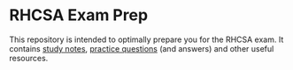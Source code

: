 # RHCSA Exam Prep

This repository is intended to optimally prepare you for the RHCSA exam.
It contains [study notes](/notes/README.md), [practice questions](/questions/README.md) (and answers) and other useful resources.

